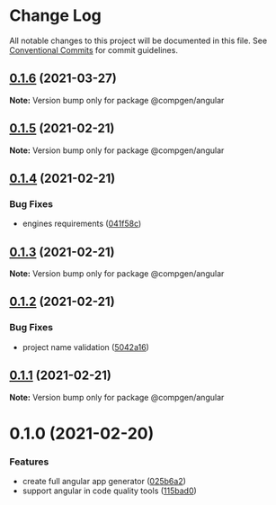 # Change Log

All notable changes to this project will be documented in this file.
See [Conventional Commits](https://conventionalcommits.org) for commit guidelines.

## [0.1.6](https://github.com/developer239/compgen/compare/@compgen/angular@0.1.5...@compgen/angular@0.1.6) (2021-03-27)

**Note:** Version bump only for package @compgen/angular





## [0.1.5](https://github.com/developer239/compgen/compare/@compgen/angular@0.1.4...@compgen/angular@0.1.5) (2021-02-21)

**Note:** Version bump only for package @compgen/angular





## [0.1.4](https://github.com/developer239/compgen/compare/@compgen/angular@0.1.3...@compgen/angular@0.1.4) (2021-02-21)


### Bug Fixes

* engines requirements ([041f58c](https://github.com/developer239/compgen/commit/041f58cffca7b9db89515ed7e2d77535750cedd6))





## [0.1.3](https://github.com/developer239/compgen/compare/@compgen/angular@0.1.2...@compgen/angular@0.1.3) (2021-02-21)

**Note:** Version bump only for package @compgen/angular





## [0.1.2](https://github.com/developer239/compgen/compare/@compgen/angular@0.1.1...@compgen/angular@0.1.2) (2021-02-21)


### Bug Fixes

* project name validation ([5042a16](https://github.com/developer239/compgen/commit/5042a16aca6f8256be2fdc72ea8488a8a6f109f5))





## [0.1.1](https://github.com/developer239/compgen/compare/@compgen/angular@0.1.0...@compgen/angular@0.1.1) (2021-02-21)

**Note:** Version bump only for package @compgen/angular





# 0.1.0 (2021-02-20)


### Features

* create full angular app generator ([025b6a2](https://github.com/developer239/compgen/commit/025b6a2c22a11f0c4f63c7c424a13d6c12da4c8c))
* support angular in code quality tools ([115bad0](https://github.com/developer239/compgen/commit/115bad0e04e490152dcf57341ae2a3c6112f6e2d))
